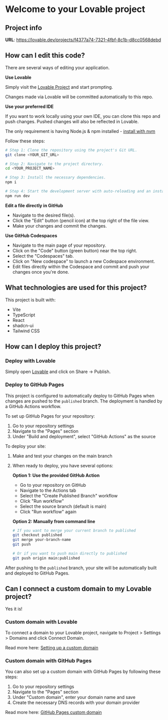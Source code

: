 # Welcome to your Lovable project

## Project info

**URL**: https://lovable.dev/projects/f4377a74-7321-4fbf-8c1b-d8cc0568debd

## How can I edit this code?

There are several ways of editing your application.

**Use Lovable**

Simply visit the [Lovable Project](https://lovable.dev/projects/f4377a74-7321-4fbf-8c1b-d8cc0568debd) and start prompting.

Changes made via Lovable will be committed automatically to this repo.

**Use your preferred IDE**

If you want to work locally using your own IDE, you can clone this repo and push changes. Pushed changes will also be reflected in Lovable.

The only requirement is having Node.js & npm installed - [install with nvm](https://github.com/nvm-sh/nvm#installing-and-updating)

Follow these steps:

```sh
# Step 1: Clone the repository using the project's Git URL.
git clone <YOUR_GIT_URL>

# Step 2: Navigate to the project directory.
cd <YOUR_PROJECT_NAME>

# Step 3: Install the necessary dependencies.
npm i

# Step 4: Start the development server with auto-reloading and an instant preview.
npm run dev
```

**Edit a file directly in GitHub**

- Navigate to the desired file(s).
- Click the "Edit" button (pencil icon) at the top right of the file view.
- Make your changes and commit the changes.

**Use GitHub Codespaces**

- Navigate to the main page of your repository.
- Click on the "Code" button (green button) near the top right.
- Select the "Codespaces" tab.
- Click on "New codespace" to launch a new Codespace environment.
- Edit files directly within the Codespace and commit and push your changes once you're done.

## What technologies are used for this project?

This project is built with:

- Vite
- TypeScript
- React
- shadcn-ui
- Tailwind CSS

## How can I deploy this project?

### Deploy with Lovable

Simply open [Lovable](https://lovable.dev/projects/f4377a74-7321-4fbf-8c1b-d8cc0568debd) and click on Share -> Publish.

### Deploy to GitHub Pages

This project is configured to automatically deploy to GitHub Pages when changes are pushed to the `published` branch. The deployment is handled by a GitHub Actions workflow.

To set up GitHub Pages for your repository:

1. Go to your repository settings
2. Navigate to the "Pages" section
3. Under "Build and deployment", select "GitHub Actions" as the source

To deploy your site:

1. Make and test your changes on the main branch
2. When ready to deploy, you have several options:

   **Option 1: Use the provided GitHub Action**
   - Go to your repository on GitHub
   - Navigate to the Actions tab
   - Select the "Create Published Branch" workflow
   - Click "Run workflow"
   - Select the source branch (default is main)
   - Click "Run workflow" again

   **Option 2: Manually from command line**
   ```bash
   # If you want to merge your current branch to published
   git checkout published
   git merge your-branch-name
   git push

   # Or if you want to push main directly to published
   git push origin main:published
   ```

After pushing to the `published` branch, your site will be automatically built and deployed to GitHub Pages.

## Can I connect a custom domain to my Lovable project?

Yes it is!

### Custom domain with Lovable

To connect a domain to your Lovable project, navigate to Project > Settings > Domains and click Connect Domain.

Read more here: [Setting up a custom domain](https://docs.lovable.dev/tips-tricks/custom-domain#step-by-step-guide)

### Custom domain with GitHub Pages

You can also set up a custom domain with GitHub Pages by following these steps:

1. Go to your repository settings
2. Navigate to the "Pages" section
3. Under "Custom domain", enter your domain name and save
4. Create the necessary DNS records with your domain provider

Read more here: [GitHub Pages custom domain](https://docs.github.com/en/pages/configuring-a-custom-domain-for-your-github-pages-site)

